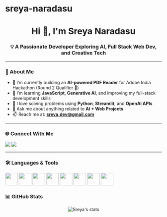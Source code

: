 # sreya-naradasu
<h1 align="center">Hi 👋, I'm Sreya Naradasu</h1>
<h3 align="center">💡 A Passionate Developer Exploring AI, Full Stack Web Dev, and Creative Tech</h3>

---

### 🚀 About Me

- 🔭 I’m currently building an **AI-powered PDF Reader** for Adobe India Hackathon (Round 2 Qualifier 🎉)
- 🌱 I’m learning **JavaScript**, **Generative AI**, and improving my full-stack development skills
- 🧠 I love solving problems using **Python**, **Streamlit**, and **OpenAI APIs**
- 💬 Ask me about anything related to **AI + Web Projects**
- 📫 Reach me at: **sreya.dev@gmail.com**

---

### 🌐 Connect With Me
<p align="left">
  <a href="https://linkedin.com/in/sreya-naradasu" target="blank"><img src="https://img.shields.io/badge/LinkedIn-blue?logo=linkedin&style=flat" /></a>
  <a href="mailto:sreya.dev@gmail.com"><img src="https://img.shields.io/badge/Gmail-red?logo=gmail&style=flat" /></a>
</p>

---

### 🛠️ Languages & Tools
<p align="left">
  <img src="https://cdn.jsdelivr.net/gh/devicons/devicon/icons/python/python-original.svg" width="40"/>
  <img src="https://cdn.jsdelivr.net/gh/devicons/devicon/icons/javascript/javascript-original.svg" width="40"/>
  <img src="https://cdn.jsdelivr.net/gh/devicons/devicon/icons/html5/html5-original.svg" width="40"/>
  <img src="https://cdn.jsdelivr.net/gh/devicons/devicon/icons/css3/css3-original.svg" width="40"/>
  <img src="https://cdn.jsdelivr.net/gh/devicons/devicon/icons/git/git-original.svg" width="40"/>
  <img src="https://cdn.jsdelivr.net/gh/devicons/devicon/icons/github/github-original.svg" width="40"/>
  <img src="https://cdn.jsdelivr.net/gh/devicons/devicon/icons/react/react-original.svg" width="40"/>
  <img src="https://cdn.jsdelivr.net/gh/devicons/devicon/icons/cplusplus/cplusplus-original.svg" width="40"/>
</p>



### 📊 GitHub Stats
<p align="center">
  <img src="https://github-readme-stats.vercel.app/api?username=sreya-naradasu&show_icons=true&theme=tokyonight" alt="Sreya's stats"/>
</p>

